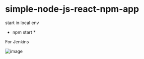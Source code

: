# simple-node-js-react-npm-app

start in local env
* npm start *
  
For Jenkins

![image](https://user-images.githubusercontent.com/53166316/111109622-213f3d00-8581-11eb-904f-801b2af6e60b.png)
